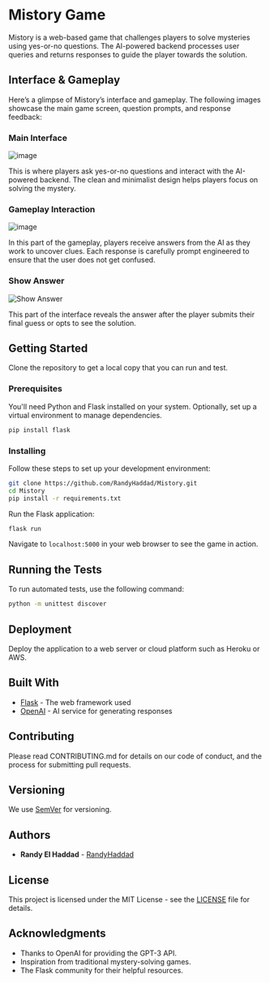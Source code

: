 
# Mistory Game

Mistory is a web-based game that challenges players to solve mysteries using yes-or-no questions. The AI-powered backend processes user queries and returns responses to guide the player towards the solution.

## Interface & Gameplay

Here’s a glimpse of Mistory’s interface and gameplay. The following images showcase the main game screen, question prompts, and response feedback:

### Main Interface
![image](https://github.com/user-attachments/assets/4cedb9d2-7580-4b0a-bf02-ab1b4e37f3bc)

This is where players ask yes-or-no questions and interact with the AI-powered backend. The clean and minimalist design helps players focus on solving the mystery.

### Gameplay Interaction
![image](https://github.com/user-attachments/assets/3bada437-887e-4be8-99db-668a568b4123)

In this part of the gameplay, players receive answers from the AI as they work to uncover clues. Each response is carefully prompt engineered to ensure that the user does not get confused.

### Show Answer
![Show Answer](images/win_interface.PNG)

This part of the interface reveals the answer after the player submits their final guess or opts to see the solution.



## Getting Started

Clone the repository to get a local copy that you can run and test.

### Prerequisites

You'll need Python and Flask installed on your system. Optionally, set up a virtual environment to manage dependencies.

```bash
pip install flask
```

### Installing

Follow these steps to set up your development environment:

```bash
git clone https://github.com/RandyHaddad/Mistory.git
cd Mistory
pip install -r requirements.txt
```

Run the Flask application:

```bash
flask run
```

Navigate to `localhost:5000` in your web browser to see the game in action.

## Running the Tests

To run automated tests, use the following command:

```bash
python -m unittest discover
```

## Deployment

Deploy the application to a web server or cloud platform such as Heroku or AWS.

## Built With

* [Flask](https://flask.palletsprojects.com/) - The web framework used
* [OpenAI](https://openai.com/api/) - AI service for generating responses

## Contributing

Please read CONTRIBUTING.md for details on our code of conduct, and the process for submitting pull requests.

## Versioning

We use [SemVer](http://semver.org/) for versioning.

## Authors

* **Randy El Haddad** - [RandyHaddad](https://github.com/RandyHaddad)

## License

This project is licensed under the MIT License - see the [LICENSE](LICENSE) file for details.

## Acknowledgments

* Thanks to OpenAI for providing the GPT-3 API.
* Inspiration from traditional mystery-solving games.
* The Flask community for their helpful resources.

